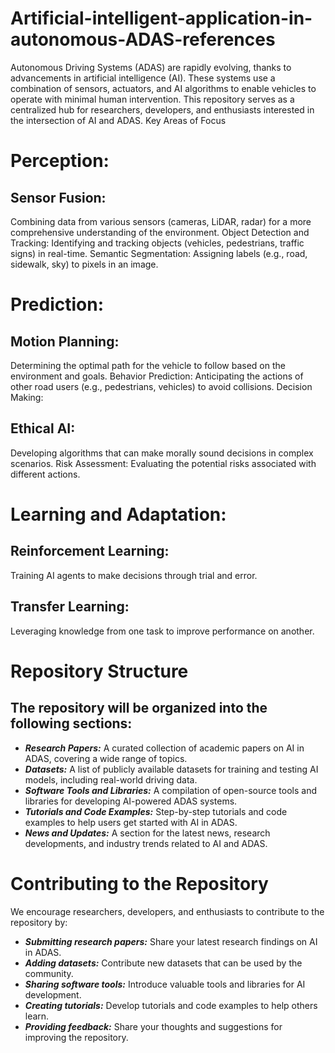 # Artificial-intelligent-application-in-autonomous-ADAS-references
Autonomous Driving Systems (ADAS) are rapidly evolving, thanks to advancements in artificial intelligence (AI). These systems use a combination of sensors, actuators, and AI algorithms to enable vehicles to operate with minimal human intervention. This repository serves as a centralized hub for researchers, developers, and enthusiasts interested in the intersection of AI and ADAS.
Key Areas of Focus

# Perception:

## Sensor Fusion: ## 
Combining data from various sensors (cameras, LiDAR, radar) for a more comprehensive understanding of the environment.
Object Detection and Tracking: Identifying and tracking objects (vehicles, pedestrians, traffic signs) in real-time.
Semantic Segmentation: Assigning labels (e.g., road, sidewalk, sky) to pixels in an image.
# Prediction: #

## Motion Planning: ##
Determining the optimal path for the vehicle to follow based on the environment and goals.
Behavior Prediction: Anticipating the actions of other road users (e.g., pedestrians, vehicles) to avoid collisions.
Decision Making:

## Ethical AI: ##
Developing algorithms that can make morally sound decisions in complex scenarios.
Risk Assessment: Evaluating the potential risks associated with different actions.
# Learning and Adaptation: #

## Reinforcement Learning: ## 
Training AI agents to make decisions through trial and error.
## Transfer Learning: ## 
Leveraging knowledge from one task to improve performance on another.

# Repository Structure 

## The repository will be organized into the following sections:

- ***Research Papers:*** A curated collection of academic papers on AI in ADAS, covering a wide range of topics.
- ***Datasets:*** A list of publicly available datasets for training and testing AI models, including real-world driving data.
- ***Software Tools and Libraries:*** A compilation of open-source tools and libraries for developing AI-powered ADAS systems.
- ***Tutorials and Code Examples:*** Step-by-step tutorials and code examples to help users get started with AI in ADAS.
- ***News and Updates:*** A section for the latest news, research developments, and industry trends related to AI and ADAS.

# Contributing to the Repository #

We encourage researchers, developers, and enthusiasts to contribute to the repository by:

- ***Submitting research papers:***  Share your latest research findings on AI in ADAS.
- ***Adding datasets:*** Contribute new datasets that can be used by the community.
- ***Sharing software tools:*** Introduce valuable tools and libraries for AI development.
- ***Creating tutorials:*** Develop tutorials and code examples to help others learn.
- ***Providing feedback:*** Share your thoughts and suggestions for improving the repository.
